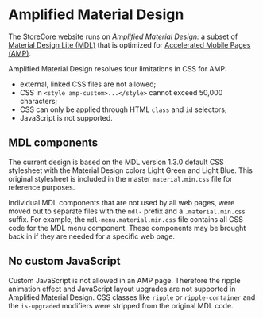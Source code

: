 Amplified Material Design
=========================

The [StoreCore website](http://storecore.io/) runs on *Amplified Material
Design:* a subset of [Material Design Lite (MDL)](https://getmdl.io/) that is
optimized for [Accelerated Mobile Pages (AMP)](https://www.ampproject.org/).

Amplified Material Design resolves four limitations in CSS for AMP:

- external, linked CSS files are not allowed;
- CSS in `<style amp-custom>...</style>` cannot exceed 50,000 characters;
- CSS can only be applied through HTML `class` and `id` selectors;
- JavaScript is not supported.


## MDL components

The current design is based on the MDL version 1.3.0 default CSS stylesheet
with the Material Design colors Light Green and Light Blue.  This original
stylesheet is included in the master `material.min.css` file for reference
purposes.

Individual MDL components that are not used by all web pages, were moved out to
separate files with the `mdl-` prefix and a `.material.min.css` suffix.  For
example, the `mdl-menu.material.min.css` file contains all CSS code for the MDL
menu component.  These components may be brought back in if they are needed for
a specific web page.


## No custom JavaScript

Custom JavaScript is not allowed in an AMP page.  Therefore the ripple
animation effect and JavaScript layout upgrades are not supported in Amplified
Material Design.  CSS classes like `ripple` or `ripple-container` and the
`is-upgraded` modifiers were stripped from the original MDL code.
